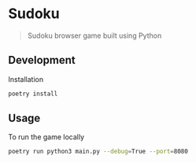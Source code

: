 # Sudoku

> Sudoku browser game built using Python

## Development

Installation

```sh
poetry install
```

## Usage

To run the game locally

```sh
poetry run python3 main.py --debug=True --port=8080
```
